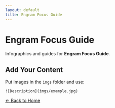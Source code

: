 ```yaml
---
layout: default
title: Engram Focus Guide
---
```


<div class="container">
<h1>Engram Focus Guide</h1>
<p>Infographics and guides for <strong>Engram Focus Guide</strong>.</p>
</div>

## Add Your Content

Put images in the `imgs` folder and use:

`![Description](imgs/example.jpg)`

[← Back to Home](../../Home.html)
